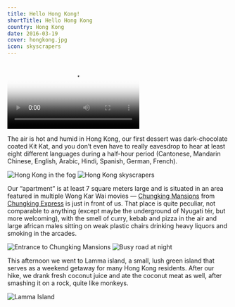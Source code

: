 ```yaml
---
title: Hello Hong Kong!
shortTitle: Hello Hong Kong
country: Hong Kong
date: 2016-03-19
cover: hongkong.jpg
icon: skyscrapers
---
```


<video src="/video/hk.mp4" poster="/video/hk.png" autoplay loop>
</video>

The air is hot and humid in Hong Kong, our first dessert was dark-chocolate coated Kit Kat, and you don’t even have to really eavesdrop to hear at least eight different languages during a half-hour period (Cantonese, Mandarin Chinese, English, Arabic, Hindi, Spanish, German, French).

![Hong Kong in the fog](../../img/0319-1.jpg)
![Hong Kong skyscrapers](../../img/000065.jpg)

Our “apartment” is at least 7 square meters large and is situated in an area featured in multiple Wong Kar Wai movies — [Chungking Mansions](https://en.wikipedia.org/wiki/Chungking_Mansions) from [Chungking Express](https://en.wikipedia.org/wiki/Chungking_Express) is just in front of us. That place is quite peculiar, not comparable to anything (except maybe the underground of Nyugati tér, but more welcoming), with the smell of curry, kebab and pizza in the air and large african males sitting on weak plastic chairs drinking heavy liquors and smoking in the arcades.

![Entrance to Chungking Mansions](../../img/000055.jpg)
![Busy road at night](../../img/0319-2.jpg)

This afternoon we went to Lamma island, a small, lush green island that serves as a weekend getaway for many Hong Kong residents. After our hike, we drank fresh coconut juice and ate the coconut meat as well, after smashing it on a rock, quite like monkeys.

![Lamma Island](../../img/000076.jpg)
